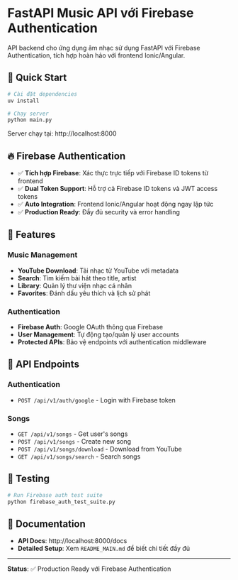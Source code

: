 # FastAPI Music API với Firebase Authentication

API backend cho ứng dụng âm nhạc sử dụng FastAPI với Firebase Authentication, tích hợp hoàn hảo với frontend Ionic/Angular.

## 🚀 Quick Start

```bash
# Cài đặt dependencies
uv install

# Chạy server
python main.py
```

Server chạy tại: http://localhost:8000

## 🔥 Firebase Authentication

- ✅ **Tích hợp Firebase**: Xác thực trực tiếp với Firebase ID tokens từ frontend
- ✅ **Dual Token Support**: Hỗ trợ cả Firebase ID tokens và JWT access tokens  
- ✅ **Auto Integration**: Frontend Ionic/Angular hoạt động ngay lập tức
- ✅ **Production Ready**: Đầy đủ security và error handling

## 🎵 Features

### Music Management
- **YouTube Download**: Tải nhạc từ YouTube với metadata
- **Search**: Tìm kiếm bài hát theo title, artist
- **Library**: Quản lý thư viện nhạc cá nhân
- **Favorites**: Đánh dấu yêu thích và lịch sử phát

### Authentication  
- **Firebase Auth**: Google OAuth thông qua Firebase
- **User Management**: Tự động tạo/quản lý user accounts
- **Protected APIs**: Bảo vệ endpoints với authentication middleware

## 📱 API Endpoints

### Authentication
- `POST /api/v1/auth/google` - Login with Firebase token

### Songs
- `GET /api/v1/songs` - Get user's songs
- `POST /api/v1/songs` - Create new song
- `POST /api/v1/songs/download` - Download from YouTube
- `GET /api/v1/songs/search` - Search songs

## 🧪 Testing

```bash
# Run Firebase auth test suite
python firebase_auth_test_suite.py
```

## 📖 Documentation

- **API Docs**: http://localhost:8000/docs
- **Detailed Setup**: Xem `README_MAIN.md` để biết chi tiết đầy đủ

---

**Status**: ✅ Production Ready với Firebase Authentication
